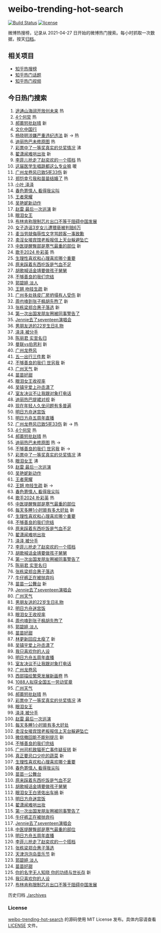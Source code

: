 # weibo-trending-hot-search

[![Build Status](https://github.com/justjavac/weibo-trending-hot-search/workflows/ci/badge.svg?branch=master)](https://github.com/justjavac/weibo-trending-hot-search/actions)
[![license](https://img.shields.io/github/license/justjavac/weibo-trending-hot-search)](https://github.com/justjavac/weibo-trending-hot-search/blob/master/LICENSE)

微博热搜榜，记录从 2021-04-27
日开始的微博热门搜索。每小时抓取一次数据，按天[归档](./archives)。

## 相关项目

- [知乎热搜榜](https://github.com/justjavac/zhihu-trending-top-search)
- [知乎热门话题](https://github.com/justjavac/zhihu-trending-hot-questions)
- [知乎热门视频](https://github.com/justjavac/zhihu-trending-hot-video)

## 今日热门搜索

<!-- BEGIN -->
<!-- 最后更新时间 Sun Apr 28 2024 02:15:50 GMT+0800 (China Standard Time) -->

1. [途通山海阔开放创未来](https://s.weibo.com//weibo?q=%23%E9%80%94%E9%80%9A%E5%B1%B1%E6%B5%B7%E9%98%94%E5%BC%80%E6%94%BE%E5%88%9B%E6%9C%AA%E6%9D%A5%23&Refer=new_time)
   热
1. [4个何炅](https://s.weibo.com//weibo?q=%234%E4%B8%AA%E4%BD%95%E7%82%85%23&t=31&band_rank=1&Refer=top)
   热
1. [郝蕾怒批赵晴](https://s.weibo.com//weibo?q=%E9%83%9D%E8%95%BE%E6%80%92%E6%89%B9%E8%B5%B5%E6%99%B4&t=31&band_rank=2&Refer=top)
   新
1. [文化中国行](https://s.weibo.com//weibo?q=%23%E6%96%87%E5%8C%96%E4%B8%AD%E5%9B%BD%E8%A1%8C%23&t=31&band_rank=3&Refer=top)
1. [杨晓明涉嫌严重违纪违法](https://s.weibo.com//weibo?q=%23%E6%9D%A8%E6%99%93%E6%98%8E%E6%B6%89%E5%AB%8C%E4%B8%A5%E9%87%8D%E8%BF%9D%E7%BA%AA%E8%BF%9D%E6%B3%95%23&t=31&band_rank=4&Refer=top)
   新 -> 热
1. [迪丽热巴未修原图](https://s.weibo.com//weibo?q=%23%E8%BF%AA%E4%B8%BD%E7%83%AD%E5%B7%B4%E6%9C%AA%E4%BF%AE%E5%8E%9F%E5%9B%BE%23&t=31&band_rank=5&Refer=top)
   热
1. [彩票中了一等奖真实的兑奖情况](https://s.weibo.com//weibo?q=%23%E5%BD%A9%E7%A5%A8%E4%B8%AD%E4%BA%86%E4%B8%80%E7%AD%89%E5%A5%96%E7%9C%9F%E5%AE%9E%E7%9A%84%E5%85%91%E5%A5%96%E6%83%85%E5%86%B5%23&t=31&band_rank=6&Refer=top)
   沸
1. [翟潇闻难哄出妆](https://s.weibo.com//weibo?q=%23%E7%BF%9F%E6%BD%87%E9%97%BB%E9%9A%BE%E5%93%84%E5%87%BA%E5%A6%86%23&t=31&band_rank=7&Refer=top)
   新
1. [李菲儿抢走了赵奕欢的一个搭档](https://s.weibo.com//weibo?q=%23%E6%9D%8E%E8%8F%B2%E5%84%BF%E6%8A%A2%E8%B5%B0%E4%BA%86%E8%B5%B5%E5%A5%95%E6%AC%A2%E7%9A%84%E4%B8%80%E4%B8%AA%E6%90%AD%E6%A1%A3%23&t=31&band_rank=8&Refer=top)
   热
1. [这届医学生唱跳都这么专业嘛](https://s.weibo.com//weibo?q=%23%E8%BF%99%E5%B1%8A%E5%8C%BB%E5%AD%A6%E7%94%9F%E5%94%B1%E8%B7%B3%E9%83%BD%E8%BF%99%E4%B9%88%E4%B8%93%E4%B8%9A%E5%98%9B%23&t=31&band_rank=9&Refer=top)
   暖
1. [广州龙卷风已致5死33伤](https://s.weibo.com//weibo?q=%23%E5%B9%BF%E5%B7%9E%E9%BE%99%E5%8D%B7%E9%A3%8E%E5%B7%B2%E8%87%B45%E6%AD%BB33%E4%BC%A4%23&t=31&band_rank=10&Refer=top)
   新
1. [郑恺幸亏我和苗苗结婚了](https://s.weibo.com//weibo?q=%E9%83%91%E6%81%BA%E5%B9%B8%E4%BA%8F%E6%88%91%E5%92%8C%E8%8B%97%E8%8B%97%E7%BB%93%E5%A9%9A%E4%BA%86&t=31&band_rank=11&Refer=top)
   热
1. [小叶 泽泽](https://s.weibo.com//weibo?q=%E5%B0%8F%E5%8F%B6%20%E6%B3%BD%E6%B3%BD&t=31&band_rank=12&Refer=top)
1. [春色寄情人 看得我尖叫](https://s.weibo.com//weibo?q=%E6%98%A5%E8%89%B2%E5%AF%84%E6%83%85%E4%BA%BA%20%E7%9C%8B%E5%BE%97%E6%88%91%E5%B0%96%E5%8F%AB&t=31&band_rank=13&Refer=top)
1. [王者荣耀](https://s.weibo.com//weibo?q=%E7%8E%8B%E8%80%85%E8%8D%A3%E8%80%80&t=31&band_rank=14&Refer=top)
1. [吴艳妮新动作](https://s.weibo.com//weibo?q=%E5%90%B4%E8%89%B3%E5%A6%AE%E6%96%B0%E5%8A%A8%E4%BD%9C&t=31&band_rank=15&Refer=top)
1. [赵雷 最后一次巡演](https://s.weibo.com//weibo?q=%E8%B5%B5%E9%9B%B7%20%E6%9C%80%E5%90%8E%E4%B8%80%E6%AC%A1%E5%B7%A1%E6%BC%94&t=31&band_rank=16&Refer=top)
   新
1. [眼泪女王](https://s.weibo.com//weibo?q=%E7%9C%BC%E6%B3%AA%E5%A5%B3%E7%8E%8B&t=31&band_rank=17&Refer=top)
1. [布林肯称限制芯片出口不等于阻碍中国发展](https://s.weibo.com//weibo?q=%23%E5%B8%83%E6%9E%97%E8%82%AF%E7%A7%B0%E9%99%90%E5%88%B6%E8%8A%AF%E7%89%87%E5%87%BA%E5%8F%A3%E4%B8%8D%E7%AD%89%E4%BA%8E%E9%98%BB%E7%A2%8D%E4%B8%AD%E5%9B%BD%E5%8F%91%E5%B1%95%23&t=31&band_rank=18&Refer=top)
1. [女子造谣3岁女儿遭猥亵被判赔6万](https://s.weibo.com//weibo?q=%23%E5%A5%B3%E5%AD%90%E9%80%A0%E8%B0%A33%E5%B2%81%E5%A5%B3%E5%84%BF%E9%81%AD%E7%8C%A5%E4%BA%B5%E8%A2%AB%E5%88%A4%E8%B5%946%E4%B8%87%23&t=31&band_rank=19&Refer=top)
1. [麦当劳就侮辱性文字骂顾客一事致歉](https://s.weibo.com//weibo?q=%23%E9%BA%A6%E5%BD%93%E5%8A%B3%E5%B0%B1%E4%BE%AE%E8%BE%B1%E6%80%A7%E6%96%87%E5%AD%97%E9%AA%82%E9%A1%BE%E5%AE%A2%E4%B8%80%E4%BA%8B%E8%87%B4%E6%AD%89%23&t=31&band_rank=20&Refer=top)
1. [卖淫女接宾馆老板报信上天台躲避坠亡](https://s.weibo.com//weibo?q=%23%E5%8D%96%E6%B7%AB%E5%A5%B3%E6%8E%A5%E5%AE%BE%E9%A6%86%E8%80%81%E6%9D%BF%E6%8A%A5%E4%BF%A1%E4%B8%8A%E5%A4%A9%E5%8F%B0%E8%BA%B2%E9%81%BF%E5%9D%A0%E4%BA%A1%23&t=31&band_rank=21&Refer=top)
1. [中医提醒臀部是寒气最重的部位](https://s.weibo.com//weibo?q=%23%E4%B8%AD%E5%8C%BB%E6%8F%90%E9%86%92%E8%87%80%E9%83%A8%E6%98%AF%E5%AF%92%E6%B0%94%E6%9C%80%E9%87%8D%E7%9A%84%E9%83%A8%E4%BD%8D%23&t=31&band_rank=22&Refer=top)
   新
1. [歌手2024 朴彩英](https://s.weibo.com//weibo?q=%E6%AD%8C%E6%89%8B2024%20%E6%9C%B4%E5%BD%A9%E8%8B%B1&t=31&band_rank=23&Refer=top)
   热
1. [生理性喜欢和心理喜欢哪个重要](https://s.weibo.com//weibo?q=%23%E7%94%9F%E7%90%86%E6%80%A7%E5%96%9C%E6%AC%A2%E5%92%8C%E5%BF%83%E7%90%86%E5%96%9C%E6%AC%A2%E5%93%AA%E4%B8%AA%E9%87%8D%E8%A6%81%23&t=31&band_rank=24&Refer=top)
1. [原来踩着东西吃饭是气血不足](https://s.weibo.com//weibo?q=%23%E5%8E%9F%E6%9D%A5%E8%B8%A9%E7%9D%80%E4%B8%9C%E8%A5%BF%E5%90%83%E9%A5%AD%E6%98%AF%E6%B0%94%E8%A1%80%E4%B8%8D%E8%B6%B3%23&t=31&band_rank=25&Refer=top)
1. [胡歌喊话金靖要做孩子舅舅](https://s.weibo.com//weibo?q=%23%E8%83%A1%E6%AD%8C%E5%96%8A%E8%AF%9D%E9%87%91%E9%9D%96%E8%A6%81%E5%81%9A%E5%AD%A9%E5%AD%90%E8%88%85%E8%88%85%23&t=31&band_rank=26&Refer=top)
1. [不够善良的我们完结](https://s.weibo.com//weibo?q=%23%E4%B8%8D%E5%A4%9F%E5%96%84%E8%89%AF%E7%9A%84%E6%88%91%E4%BB%AC%E5%AE%8C%E7%BB%93%23&t=31&band_rank=27&Refer=top)
1. [郭碧婷 淡人](https://s.weibo.com//weibo?q=%E9%83%AD%E7%A2%A7%E5%A9%B7%20%E6%B7%A1%E4%BA%BA&t=31&band_rank=28&Refer=top)
1. [王锵 吻技生疏](https://s.weibo.com//weibo?q=%E7%8E%8B%E9%94%B5%20%E5%90%BB%E6%8A%80%E7%94%9F%E7%96%8F&t=31&band_rank=29&Refer=top)
   新
1. [广州多处铁皮厂房坍塌有人受伤](https://s.weibo.com//weibo?q=%23%E5%B9%BF%E5%B7%9E%E5%A4%9A%E5%A4%84%E9%93%81%E7%9A%AE%E5%8E%82%E6%88%BF%E5%9D%8D%E5%A1%8C%E6%9C%89%E4%BA%BA%E5%8F%97%E4%BC%A4%23&t=31&band_rank=30&Refer=top)
   新
1. [周也嗑到张子枫胡先煦了](https://s.weibo.com//weibo?q=%23%E5%91%A8%E4%B9%9F%E5%97%91%E5%88%B0%E5%BC%A0%E5%AD%90%E6%9E%AB%E8%83%A1%E5%85%88%E7%85%A6%E4%BA%86%23&t=31&band_rank=31&Refer=top)
   新
1. [张栋梁郑合惠子落选](https://s.weibo.com//weibo?q=%23%E5%BC%A0%E6%A0%8B%E6%A2%81%E9%83%91%E5%90%88%E6%83%A0%E5%AD%90%E8%90%BD%E9%80%89%23&t=31&band_rank=32&Refer=top)
   新
1. [第一次出国发朋友圈被同事警告了](https://s.weibo.com//weibo?q=%23%E7%AC%AC%E4%B8%80%E6%AC%A1%E5%87%BA%E5%9B%BD%E5%8F%91%E6%9C%8B%E5%8F%8B%E5%9C%88%E8%A2%AB%E5%90%8C%E4%BA%8B%E8%AD%A6%E5%91%8A%E4%BA%86%23&t=31&band_rank=33&Refer=top)
1. [Jennie去了seventeen演唱会](https://s.weibo.com//weibo?q=%23Jennie%E5%8E%BB%E4%BA%86seventeen%E6%BC%94%E5%94%B1%E4%BC%9A%23&t=31&band_rank=34&Refer=top)
1. [男朋友送的22岁生日礼物](https://s.weibo.com//weibo?q=%23%E7%94%B7%E6%9C%8B%E5%8F%8B%E9%80%81%E7%9A%8422%E5%B2%81%E7%94%9F%E6%97%A5%E7%A4%BC%E7%89%A9%23&t=31&band_rank=35&Refer=top)
1. [泽泽 被分手](https://s.weibo.com//weibo?q=%E6%B3%BD%E6%B3%BD%20%E8%A2%AB%E5%88%86%E6%89%8B&t=31&band_rank=36&Refer=top)
1. [陈丽君 实至名归](https://s.weibo.com//weibo?q=%E9%99%88%E4%B8%BD%E5%90%9B%20%E5%AE%9E%E8%87%B3%E5%90%8D%E5%BD%92&t=31&band_rank=37&Refer=top)
1. [曼联vs伯恩利](https://s.weibo.com//weibo?q=%23%E6%9B%BC%E8%81%94vs%E4%BC%AF%E6%81%A9%E5%88%A9%23&t=31&band_rank=38&Refer=top)
   新
1. [广州龙卷风](https://s.weibo.com//weibo?q=%E5%B9%BF%E5%B7%9E%E9%BE%99%E5%8D%B7%E9%A3%8E&t=31&band_rank=39&Refer=top)
1. [五一出行三件套](https://s.weibo.com//weibo?q=%23%E4%BA%94%E4%B8%80%E5%87%BA%E8%A1%8C%E4%B8%89%E4%BB%B6%E5%A5%97%23&t=31&band_rank=40&Refer=top)
   新
1. [不够善良的我们 世另我](https://s.weibo.com//weibo?q=%E4%B8%8D%E5%A4%9F%E5%96%84%E8%89%AF%E7%9A%84%E6%88%91%E4%BB%AC%20%E4%B8%96%E5%8F%A6%E6%88%91&t=31&band_rank=41&Refer=top)
   新
1. [广州天气](https://s.weibo.com//weibo?q=%E5%B9%BF%E5%B7%9E%E5%A4%A9%E6%B0%94&t=31&band_rank=42&Refer=top)
   新
1. [苗苗好甜](https://s.weibo.com//weibo?q=%E8%8B%97%E8%8B%97%E5%A5%BD%E7%94%9C&t=31&band_rank=43&Refer=top)
1. [眼泪女王收视率](https://s.weibo.com//weibo?q=%E7%9C%BC%E6%B3%AA%E5%A5%B3%E7%8E%8B%E6%94%B6%E8%A7%86%E7%8E%87&t=31&band_rank=44&Refer=top)
1. [吴镇宇爱上孙丞潇了](https://s.weibo.com//weibo?q=%23%E5%90%B4%E9%95%87%E5%AE%87%E7%88%B1%E4%B8%8A%E5%AD%99%E4%B8%9E%E6%BD%87%E4%BA%86%23&t=31&band_rank=45&Refer=top)
1. [室友决议不让我跟对象打电话](https://s.weibo.com//weibo?q=%23%E5%AE%A4%E5%8F%8B%E5%86%B3%E8%AE%AE%E4%B8%8D%E8%AE%A9%E6%88%91%E8%B7%9F%E5%AF%B9%E8%B1%A1%E6%89%93%E7%94%B5%E8%AF%9D%23&t=31&band_rank=46&Refer=top)
1. [迪丽热巴提裙对视](https://s.weibo.com//weibo?q=%23%E8%BF%AA%E4%B8%BD%E7%83%AD%E5%B7%B4%E6%8F%90%E8%A3%99%E5%AF%B9%E8%A7%86%23&t=31&band_rank=47&Refer=top)
   新
1. [现在年轻人久坐问题有多普遍](https://s.weibo.com//weibo?q=%23%E7%8E%B0%E5%9C%A8%E5%B9%B4%E8%BD%BB%E4%BA%BA%E4%B9%85%E5%9D%90%E9%97%AE%E9%A2%98%E6%9C%89%E5%A4%9A%E6%99%AE%E9%81%8D%23&t=31&band_rank=48&Refer=top)
1. [明日方舟迷宫饭](https://s.weibo.com//weibo?q=%E6%98%8E%E6%97%A5%E6%96%B9%E8%88%9F%E8%BF%B7%E5%AE%AB%E9%A5%AD&t=31&band_rank=49&Refer=top)
1. [明日方舟五周年直播](https://s.weibo.com//weibo?q=%23%E6%98%8E%E6%97%A5%E6%96%B9%E8%88%9F%E4%BA%94%E5%91%A8%E5%B9%B4%E7%9B%B4%E6%92%AD%23&t=31&band_rank=50&Refer=top)
1. [广州龙卷风已致5死33伤](https://s.weibo.com//weibo?q=%23%E5%B9%BF%E5%B7%9E%E9%BE%99%E5%8D%B7%E9%A3%8E%E5%B7%B2%E8%87%B45%E6%AD%BB33%E4%BC%A4%23&t=31&band_rank=1&Refer=top)
   新 -> 热
1. [4个何炅](https://s.weibo.com//weibo?q=%234%E4%B8%AA%E4%BD%95%E7%82%85%23&t=31&band_rank=2&Refer=top)
   热
1. [郝蕾怒批赵晴](https://s.weibo.com//weibo?q=%E9%83%9D%E8%95%BE%E6%80%92%E6%89%B9%E8%B5%B5%E6%99%B4&t=31&band_rank=5&Refer=top)
   热
1. [迪丽热巴未修原图](https://s.weibo.com//weibo?q=%23%E8%BF%AA%E4%B8%BD%E7%83%AD%E5%B7%B4%E6%9C%AA%E4%BF%AE%E5%8E%9F%E5%9B%BE%23&t=31&band_rank=6&Refer=top)
   热 ->
1. [不够善良的我们 世另我](https://s.weibo.com//weibo?q=%E4%B8%8D%E5%A4%9F%E5%96%84%E8%89%AF%E7%9A%84%E6%88%91%E4%BB%AC%20%E4%B8%96%E5%8F%A6%E6%88%91&t=31&band_rank=7&Refer=top)
   新 ->
1. [彩票中了一等奖真实的兑奖情况](https://s.weibo.com//weibo?q=%23%E5%BD%A9%E7%A5%A8%E4%B8%AD%E4%BA%86%E4%B8%80%E7%AD%89%E5%A5%96%E7%9C%9F%E5%AE%9E%E7%9A%84%E5%85%91%E5%A5%96%E6%83%85%E5%86%B5%23&t=31&band_rank=8&Refer=top)
   沸
1. [眼泪女王](https://s.weibo.com//weibo?q=%E7%9C%BC%E6%B3%AA%E5%A5%B3%E7%8E%8B&t=31&band_rank=10&Refer=top)
   沸
1. [赵雷 最后一次巡演](https://s.weibo.com//weibo?q=%E8%B5%B5%E9%9B%B7%20%E6%9C%80%E5%90%8E%E4%B8%80%E6%AC%A1%E5%B7%A1%E6%BC%94&t=31&band_rank=13&Refer=top)
1. [吴艳妮新动作](https://s.weibo.com//weibo?q=%E5%90%B4%E8%89%B3%E5%A6%AE%E6%96%B0%E5%8A%A8%E4%BD%9C&t=31&band_rank=14&Refer=top)
1. [王者荣耀](https://s.weibo.com//weibo?q=%E7%8E%8B%E8%80%85%E8%8D%A3%E8%80%80&t=31&band_rank=15&Refer=top)
1. [王锵 吻技生疏](https://s.weibo.com//weibo?q=%E7%8E%8B%E9%94%B5%20%E5%90%BB%E6%8A%80%E7%94%9F%E7%96%8F&t=31&band_rank=16&Refer=top)
   新 ->
1. [春色寄情人 看得我尖叫](https://s.weibo.com//weibo?q=%E6%98%A5%E8%89%B2%E5%AF%84%E6%83%85%E4%BA%BA%20%E7%9C%8B%E5%BE%97%E6%88%91%E5%B0%96%E5%8F%AB&t=31&band_rank=17&Refer=top)
1. [歌手2024 朴彩英](https://s.weibo.com//weibo?q=%E6%AD%8C%E6%89%8B2024%20%E6%9C%B4%E5%BD%A9%E8%8B%B1&t=31&band_rank=22&Refer=top)
   热
1. [中医提醒臀部是寒气最重的部位](https://s.weibo.com//weibo?q=%23%E4%B8%AD%E5%8C%BB%E6%8F%90%E9%86%92%E8%87%80%E9%83%A8%E6%98%AF%E5%AF%92%E6%B0%94%E6%9C%80%E9%87%8D%E7%9A%84%E9%83%A8%E4%BD%8D%23&t=31&band_rank=23&Refer=top)
1. [每天多睡1小时能有多大好处](https://s.weibo.com//weibo?q=%23%E6%AF%8F%E5%A4%A9%E5%A4%9A%E7%9D%A11%E5%B0%8F%E6%97%B6%E8%83%BD%E6%9C%89%E5%A4%9A%E5%A4%A7%E5%A5%BD%E5%A4%84%23&t=31&band_rank=24&Refer=top)
   新
1. [生理性喜欢和心理喜欢哪个重要](https://s.weibo.com//weibo?q=%23%E7%94%9F%E7%90%86%E6%80%A7%E5%96%9C%E6%AC%A2%E5%92%8C%E5%BF%83%E7%90%86%E5%96%9C%E6%AC%A2%E5%93%AA%E4%B8%AA%E9%87%8D%E8%A6%81%23&t=31&band_rank=25&Refer=top)
1. [不够善良的我们完结](https://s.weibo.com//weibo?q=%23%E4%B8%8D%E5%A4%9F%E5%96%84%E8%89%AF%E7%9A%84%E6%88%91%E4%BB%AC%E5%AE%8C%E7%BB%93%23&t=31&band_rank=26&Refer=top)
1. [原来踩着东西吃饭是气血不足](https://s.weibo.com//weibo?q=%23%E5%8E%9F%E6%9D%A5%E8%B8%A9%E7%9D%80%E4%B8%9C%E8%A5%BF%E5%90%83%E9%A5%AD%E6%98%AF%E6%B0%94%E8%A1%80%E4%B8%8D%E8%B6%B3%23&t=31&band_rank=27&Refer=top)
1. [翟潇闻难哄出妆](https://s.weibo.com//weibo?q=%23%E7%BF%9F%E6%BD%87%E9%97%BB%E9%9A%BE%E5%93%84%E5%87%BA%E5%A6%86%23&t=31&band_rank=28&Refer=top)
1. [泽泽 被分手](https://s.weibo.com//weibo?q=%E6%B3%BD%E6%B3%BD%20%E8%A2%AB%E5%88%86%E6%89%8B&t=31&band_rank=29&Refer=top)
1. [李菲儿抢走了赵奕欢的一个搭档](https://s.weibo.com//weibo?q=%23%E6%9D%8E%E8%8F%B2%E5%84%BF%E6%8A%A2%E8%B5%B0%E4%BA%86%E8%B5%B5%E5%A5%95%E6%AC%A2%E7%9A%84%E4%B8%80%E4%B8%AA%E6%90%AD%E6%A1%A3%23&t=31&band_rank=30&Refer=top)
1. [胡歌喊话金靖要做孩子舅舅](https://s.weibo.com//weibo?q=%23%E8%83%A1%E6%AD%8C%E5%96%8A%E8%AF%9D%E9%87%91%E9%9D%96%E8%A6%81%E5%81%9A%E5%AD%A9%E5%AD%90%E8%88%85%E8%88%85%23&t=31&band_rank=31&Refer=top)
1. [第一次出国发朋友圈被同事警告了](https://s.weibo.com//weibo?q=%23%E7%AC%AC%E4%B8%80%E6%AC%A1%E5%87%BA%E5%9B%BD%E5%8F%91%E6%9C%8B%E5%8F%8B%E5%9C%88%E8%A2%AB%E5%90%8C%E4%BA%8B%E8%AD%A6%E5%91%8A%E4%BA%86%23&t=31&band_rank=32&Refer=top)
1. [陈丽君 实至名归](https://s.weibo.com//weibo?q=%E9%99%88%E4%B8%BD%E5%90%9B%20%E5%AE%9E%E8%87%B3%E5%90%8D%E5%BD%92&t=31&band_rank=33&Refer=top)
1. [张栋梁郑合惠子落选](https://s.weibo.com//weibo?q=%23%E5%BC%A0%E6%A0%8B%E6%A2%81%E9%83%91%E5%90%88%E6%83%A0%E5%AD%90%E8%90%BD%E9%80%89%23&t=31&band_rank=34&Refer=top)
1. [牛仔裤正在被抛弃吗](https://s.weibo.com//weibo?q=%23%E7%89%9B%E4%BB%94%E8%A3%A4%E6%AD%A3%E5%9C%A8%E8%A2%AB%E6%8A%9B%E5%BC%83%E5%90%97%23&t=31&band_rank=35&Refer=top)
1. [苗苗一公舞台](https://s.weibo.com//weibo?q=%23%E8%8B%97%E8%8B%97%E4%B8%80%E5%85%AC%E8%88%9E%E5%8F%B0%23&t=31&band_rank=36&Refer=top)
   新
1. [Jennie去了seventeen演唱会](https://s.weibo.com//weibo?q=%23Jennie%E5%8E%BB%E4%BA%86seventeen%E6%BC%94%E5%94%B1%E4%BC%9A%23&t=31&band_rank=37&Refer=top)
1. [广州天气](https://s.weibo.com//weibo?q=%E5%B9%BF%E5%B7%9E%E5%A4%A9%E6%B0%94&t=31&band_rank=38&Refer=top)
1. [男朋友送的22岁生日礼物](https://s.weibo.com//weibo?q=%23%E7%94%B7%E6%9C%8B%E5%8F%8B%E9%80%81%E7%9A%8422%E5%B2%81%E7%94%9F%E6%97%A5%E7%A4%BC%E7%89%A9%23&t=31&band_rank=39&Refer=top)
1. [明日方舟迷宫饭](https://s.weibo.com//weibo?q=%E6%98%8E%E6%97%A5%E6%96%B9%E8%88%9F%E8%BF%B7%E5%AE%AB%E9%A5%AD&t=31&band_rank=40&Refer=top)
1. [眼泪女王收视率](https://s.weibo.com//weibo?q=%E7%9C%BC%E6%B3%AA%E5%A5%B3%E7%8E%8B%E6%94%B6%E8%A7%86%E7%8E%87&t=31&band_rank=41&Refer=top)
1. [周也嗑到张子枫胡先煦了](https://s.weibo.com//weibo?q=%23%E5%91%A8%E4%B9%9F%E5%97%91%E5%88%B0%E5%BC%A0%E5%AD%90%E6%9E%AB%E8%83%A1%E5%85%88%E7%85%A6%E4%BA%86%23&t=31&band_rank=42&Refer=top)
1. [郭碧婷 淡人](https://s.weibo.com//weibo?q=%E9%83%AD%E7%A2%A7%E5%A9%B7%20%E6%B7%A1%E4%BA%BA&t=31&band_rank=43&Refer=top)
1. [苗苗好甜](https://s.weibo.com//weibo?q=%E8%8B%97%E8%8B%97%E5%A5%BD%E7%94%9C&t=31&band_rank=44&Refer=top)
1. [林更新回应太瘦了](https://s.weibo.com//weibo?q=%23%E6%9E%97%E6%9B%B4%E6%96%B0%E5%9B%9E%E5%BA%94%E5%A4%AA%E7%98%A6%E4%BA%86%23&t=31&band_rank=45&Refer=top)
   新
1. [吴镇宇爱上孙丞潇了](https://s.weibo.com//weibo?q=%23%E5%90%B4%E9%95%87%E5%AE%87%E7%88%B1%E4%B8%8A%E5%AD%99%E4%B8%9E%E6%BD%87%E4%BA%86%23&t=31&band_rank=46&Refer=top)
1. [我只喜欢你的人设](https://s.weibo.com//weibo?q=%E6%88%91%E5%8F%AA%E5%96%9C%E6%AC%A2%E4%BD%A0%E7%9A%84%E4%BA%BA%E8%AE%BE&t=31&band_rank=47&Refer=top)
1. [明日方舟五周年直播](https://s.weibo.com//weibo?q=%23%E6%98%8E%E6%97%A5%E6%96%B9%E8%88%9F%E4%BA%94%E5%91%A8%E5%B9%B4%E7%9B%B4%E6%92%AD%23&t=31&band_rank=48&Refer=top)
1. [室友决议不让我跟对象打电话](https://s.weibo.com//weibo?q=%23%E5%AE%A4%E5%8F%8B%E5%86%B3%E8%AE%AE%E4%B8%8D%E8%AE%A9%E6%88%91%E8%B7%9F%E5%AF%B9%E8%B1%A1%E6%89%93%E7%94%B5%E8%AF%9D%23&t=31&band_rank=49&Refer=top)
1. [广州龙卷风](https://s.weibo.com//weibo?q=%E5%B9%BF%E5%B7%9E%E9%BE%99%E5%8D%B7%E9%A3%8E&t=31&band_rank=50&Refer=top)
1. [西部描绘繁荣发展新画卷](https://s.weibo.com//weibo?q=%23%E8%A5%BF%E9%83%A8%E6%8F%8F%E7%BB%98%E7%B9%81%E8%8D%A3%E5%8F%91%E5%B1%95%E6%96%B0%E7%94%BB%E5%8D%B7%23&Refer=new_time)
   热
1. [1088人拟获全国五一劳动奖章](https://s.weibo.com//weibo?q=%231088%E4%BA%BA%E6%8B%9F%E8%8E%B7%E5%85%A8%E5%9B%BD%E4%BA%94%E4%B8%80%E5%8A%B3%E5%8A%A8%E5%A5%96%E7%AB%A0%23&t=31&band_rank=3&Refer=top)
1. [广州天气](https://s.weibo.com//weibo?q=%E5%B9%BF%E5%B7%9E%E5%A4%A9%E6%B0%94&t=31&band_rank=5&Refer=top)
1. [郝蕾怒批赵晴](https://s.weibo.com//weibo?q=%E9%83%9D%E8%95%BE%E6%80%92%E6%89%B9%E8%B5%B5%E6%99%B4&t=31&band_rank=8&Refer=top)
   热
1. [彩票中了一等奖真实的兑奖情况](https://s.weibo.com//weibo?q=%23%E5%BD%A9%E7%A5%A8%E4%B8%AD%E4%BA%86%E4%B8%80%E7%AD%89%E5%A5%96%E7%9C%9F%E5%AE%9E%E7%9A%84%E5%85%91%E5%A5%96%E6%83%85%E5%86%B5%23&t=31&band_rank=10&Refer=top)
   沸
1. [眼泪女王](https://s.weibo.com//weibo?q=%E7%9C%BC%E6%B3%AA%E5%A5%B3%E7%8E%8B&t=31&band_rank=13&Refer=top)
1. [泽泽 被分手](https://s.weibo.com//weibo?q=%E6%B3%BD%E6%B3%BD%20%E8%A2%AB%E5%88%86%E6%89%8B&t=31&band_rank=17&Refer=top)
1. [赵雷 最后一次巡演](https://s.weibo.com//weibo?q=%E8%B5%B5%E9%9B%B7%20%E6%9C%80%E5%90%8E%E4%B8%80%E6%AC%A1%E5%B7%A1%E6%BC%94&t=31&band_rank=18&Refer=top)
1. [每天多睡1小时能有多大好处](https://s.weibo.com//weibo?q=%23%E6%AF%8F%E5%A4%A9%E5%A4%9A%E7%9D%A11%E5%B0%8F%E6%97%B6%E8%83%BD%E6%9C%89%E5%A4%9A%E5%A4%A7%E5%A5%BD%E5%A4%84%23&t=31&band_rank=21&Refer=top)
1. [卖淫女接宾馆老板报信上天台躲避坠亡](https://s.weibo.com//weibo?q=%23%E5%8D%96%E6%B7%AB%E5%A5%B3%E6%8E%A5%E5%AE%BE%E9%A6%86%E8%80%81%E6%9D%BF%E6%8A%A5%E4%BF%A1%E4%B8%8A%E5%A4%A9%E5%8F%B0%E8%BA%B2%E9%81%BF%E5%9D%A0%E4%BA%A1%23&t=31&band_rank=22&Refer=top)
1. [微信撤回能不能别提示](https://s.weibo.com//weibo?q=%23%E5%BE%AE%E4%BF%A1%E6%92%A4%E5%9B%9E%E8%83%BD%E4%B8%8D%E8%83%BD%E5%88%AB%E6%8F%90%E7%A4%BA%23&t=31&band_rank=24&Refer=top)
   新
1. [不够善良的我们完结](https://s.weibo.com//weibo?q=%23%E4%B8%8D%E5%A4%9F%E5%96%84%E8%89%AF%E7%9A%84%E6%88%91%E4%BB%AC%E5%AE%8C%E7%BB%93%23&t=31&band_rank=25&Refer=top)
1. [广州司机致猫死亡事件疑反转](https://s.weibo.com//weibo?q=%23%E5%B9%BF%E5%B7%9E%E5%8F%B8%E6%9C%BA%E8%87%B4%E7%8C%AB%E6%AD%BB%E4%BA%A1%E4%BA%8B%E4%BB%B6%E7%96%91%E5%8F%8D%E8%BD%AC%23&t=31&band_rank=26&Refer=top)
   新
1. [真正要忌口少吃的蔬菜](https://s.weibo.com//weibo?q=%23%E7%9C%9F%E6%AD%A3%E8%A6%81%E5%BF%8C%E5%8F%A3%E5%B0%91%E5%90%83%E7%9A%84%E8%94%AC%E8%8F%9C%23&t=31&band_rank=27&Refer=top)
   新
1. [生理性喜欢和心理喜欢哪个重要](https://s.weibo.com//weibo?q=%23%E7%94%9F%E7%90%86%E6%80%A7%E5%96%9C%E6%AC%A2%E5%92%8C%E5%BF%83%E7%90%86%E5%96%9C%E6%AC%A2%E5%93%AA%E4%B8%AA%E9%87%8D%E8%A6%81%23&t=31&band_rank=28&Refer=top)
1. [春色寄情人 看得我尖叫](https://s.weibo.com//weibo?q=%E6%98%A5%E8%89%B2%E5%AF%84%E6%83%85%E4%BA%BA%20%E7%9C%8B%E5%BE%97%E6%88%91%E5%B0%96%E5%8F%AB&t=31&band_rank=29&Refer=top)
1. [苗苗一公舞台](https://s.weibo.com//weibo?q=%23%E8%8B%97%E8%8B%97%E4%B8%80%E5%85%AC%E8%88%9E%E5%8F%B0%23&t=31&band_rank=30&Refer=top)
1. [原来踩着东西吃饭是气血不足](https://s.weibo.com//weibo?q=%23%E5%8E%9F%E6%9D%A5%E8%B8%A9%E7%9D%80%E4%B8%9C%E8%A5%BF%E5%90%83%E9%A5%AD%E6%98%AF%E6%B0%94%E8%A1%80%E4%B8%8D%E8%B6%B3%23&t=31&band_rank=31&Refer=top)
1. [胡歌喊话金靖要做孩子舅舅](https://s.weibo.com//weibo?q=%23%E8%83%A1%E6%AD%8C%E5%96%8A%E8%AF%9D%E9%87%91%E9%9D%96%E8%A6%81%E5%81%9A%E5%AD%A9%E5%AD%90%E8%88%85%E8%88%85%23&t=31&band_rank=32&Refer=top)
1. [眼泪女王白贤佑出车祸](https://s.weibo.com//weibo?q=%23%E7%9C%BC%E6%B3%AA%E5%A5%B3%E7%8E%8B%E7%99%BD%E8%B4%A4%E4%BD%91%E5%87%BA%E8%BD%A6%E7%A5%B8%23&t=31&band_rank=33&Refer=top)
   新
1. [明日方舟迷宫饭](https://s.weibo.com//weibo?q=%E6%98%8E%E6%97%A5%E6%96%B9%E8%88%9F%E8%BF%B7%E5%AE%AB%E9%A5%AD&t=31&band_rank=34&Refer=top)
1. [翟潇闻难哄出妆](https://s.weibo.com//weibo?q=%23%E7%BF%9F%E6%BD%87%E9%97%BB%E9%9A%BE%E5%93%84%E5%87%BA%E5%A6%86%23&t=31&band_rank=35&Refer=top)
1. [第一次出国发朋友圈被同事警告了](https://s.weibo.com//weibo?q=%23%E7%AC%AC%E4%B8%80%E6%AC%A1%E5%87%BA%E5%9B%BD%E5%8F%91%E6%9C%8B%E5%8F%8B%E5%9C%88%E8%A2%AB%E5%90%8C%E4%BA%8B%E8%AD%A6%E5%91%8A%E4%BA%86%23&t=31&band_rank=36&Refer=top)
1. [牛仔裤正在被抛弃吗](https://s.weibo.com//weibo?q=%23%E7%89%9B%E4%BB%94%E8%A3%A4%E6%AD%A3%E5%9C%A8%E8%A2%AB%E6%8A%9B%E5%BC%83%E5%90%97%23&t=31&band_rank=38&Refer=top)
1. [Jennie去了seventeen演唱会](https://s.weibo.com//weibo?q=%23Jennie%E5%8E%BB%E4%BA%86seventeen%E6%BC%94%E5%94%B1%E4%BC%9A%23&t=31&band_rank=39&Refer=top)
1. [中医提醒臀部是寒气最重的部位](https://s.weibo.com//weibo?q=%23%E4%B8%AD%E5%8C%BB%E6%8F%90%E9%86%92%E8%87%80%E9%83%A8%E6%98%AF%E5%AF%92%E6%B0%94%E6%9C%80%E9%87%8D%E7%9A%84%E9%83%A8%E4%BD%8D%23&t=31&band_rank=40&Refer=top)
1. [明日方舟五周年直播](https://s.weibo.com//weibo?q=%23%E6%98%8E%E6%97%A5%E6%96%B9%E8%88%9F%E4%BA%94%E5%91%A8%E5%B9%B4%E7%9B%B4%E6%92%AD%23&t=31&band_rank=41&Refer=top)
1. [李菲儿抢走了赵奕欢的一个搭档](https://s.weibo.com//weibo?q=%23%E6%9D%8E%E8%8F%B2%E5%84%BF%E6%8A%A2%E8%B5%B0%E4%BA%86%E8%B5%B5%E5%A5%95%E6%AC%A2%E7%9A%84%E4%B8%80%E4%B8%AA%E6%90%AD%E6%A1%A3%23&t=31&band_rank=42&Refer=top)
1. [张栋梁郑合惠子落选](https://s.weibo.com//weibo?q=%23%E5%BC%A0%E6%A0%8B%E6%A2%81%E9%83%91%E5%90%88%E6%83%A0%E5%AD%90%E8%90%BD%E9%80%89%23&t=31&band_rank=43&Refer=top)
1. [天津泡泡岛音乐节](https://s.weibo.com//weibo?q=%E5%A4%A9%E6%B4%A5%E6%B3%A1%E6%B3%A1%E5%B2%9B%E9%9F%B3%E4%B9%90%E8%8A%82&t=31&band_rank=44&Refer=top)
   新
1. [郭碧婷 淡人](https://s.weibo.com//weibo?q=%E9%83%AD%E7%A2%A7%E5%A9%B7%20%E6%B7%A1%E4%BA%BA&t=31&band_rank=45&Refer=top)
1. [苗苗好甜](https://s.weibo.com//weibo?q=%E8%8B%97%E8%8B%97%E5%A5%BD%E7%94%9C&t=31&band_rank=46&Refer=top)
1. [你的名字无人知晓 你的功绩与世长存](https://s.weibo.com//weibo?q=%E4%BD%A0%E7%9A%84%E5%90%8D%E5%AD%97%E6%97%A0%E4%BA%BA%E7%9F%A5%E6%99%93%20%E4%BD%A0%E7%9A%84%E5%8A%9F%E7%BB%A9%E4%B8%8E%E4%B8%96%E9%95%BF%E5%AD%98&t=31&band_rank=47&Refer=top)
   新
1. [我只喜欢你的人设](https://s.weibo.com//weibo?q=%E6%88%91%E5%8F%AA%E5%96%9C%E6%AC%A2%E4%BD%A0%E7%9A%84%E4%BA%BA%E8%AE%BE&t=31&band_rank=48&Refer=top)
1. [布林肯称限制芯片出口不等于阻碍中国发展](https://s.weibo.com//weibo?q=%23%E5%B8%83%E6%9E%97%E8%82%AF%E7%A7%B0%E9%99%90%E5%88%B6%E8%8A%AF%E7%89%87%E5%87%BA%E5%8F%A3%E4%B8%8D%E7%AD%89%E4%BA%8E%E9%98%BB%E7%A2%8D%E4%B8%AD%E5%9B%BD%E5%8F%91%E5%B1%95%23&t=31&band_rank=49&Refer=top)

<!-- END -->

历史归档 [./archives](./archives)

### License

[weibo-trending-hot-search](https://github.com/justjavac/weibo-trending-hot-search)
的源码使用 MIT License 发布。具体内容请查看 [LICENSE](./LICENSE) 文件。
